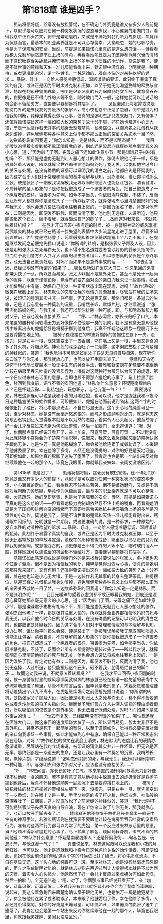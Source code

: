 # 　　第1818章 谁是凶手？
　　甄诺将信将疑，丝毫没有放松警惕，在不确定门外究竟是谁又有多少人的前提下，以似乎是可以应对任何一种突发状况的姿态与步伐，小心翼翼的走向门口，看得我忍不住摇头苦笑，倒不是嫌她磨叽，又或是不满她对我判断力的质疑，毕竟作为保镖而言，最基本的职业素养就是不可以心存侥幸、大意疏忽，她的尽职尽责，也是为了保障我的安全，当然，前提是如果甄诺心里真的是这么想的话——但看看她极力克制却依然忍不住上扬的嘴角，再看看她明显是为了压抑和排解兴奋的情绪而下意识吐露舌尖舔舐并掩饰嘴角上扬的多半是习惯性的小动作，莫说是我了，便是不谙世事的楚缘和天佑一准儿都能看得出来，甄诺眼中闪烁的，分明就是一种期待，或者更准确的说，是一种诉求，一种原始的、发自本性的对某种欲望的诉求……暴戾、好斗，一向给人感觉冷静低调、温顺谦恭的甄诺，此刻终于暴露了真实的自我，或许正是因为平时太过克制和压抑，以至于她无比渴望放肆的释放与宣泄，她现在的那种警惕戒备，哪里是尽职尽责的只为保障我的安全啊，故意慢吞吞的，倒更像是巴不得门外的人等不急，随时破门而入一般，这样她就可以连说话的机会都不留给对方，直接便以暴制暴将其摆平了。
　　见甄诺如此笃定抑或说是期待门外的是来找我讨要说法的张家人，冬小夜也忍不住蹙了蹙眉，倒不是因为相信我的判断，纯粹是觉得没做亏心事，便真的是张明杰那只鬼来敲门，又有何惧？还值得甄诺摆出这样一幅如临大敌的架势？故十分不屑，好在她也知道小心无大错，于是一边装作若无其事的起身去整理茶具，拉椅摆位，以迎宾客之礼借机从我身边溜掉，避免我俩那种各种意义上似乎都不那么正当的亲密关系忒地一目了然，一边欲盖弥彰的问我道：“你怎么知道一定是林队，而不是张明杰呢？”
　　我目光暧昧的望着心虚到都不敢正眼看我的她，到底还是没忍心戳穿她那点毫无意义的小心思，道：“因为敲门了啊。丧母之痛下还如此注意小节，那是谦谦君子彬彬有礼吗？不，那只能是虚伪无耻到让人恶心想吐的做作，张明杰跟他老子一样，都是极其注重人设的，所以就算全世界都相信他妈妈的死与我无关，以我和他今时今日的关系与处境，在没有确凿的证据可以证明我的清白之前，他都应该是怀疑我的，因为这才合乎人们对于常理和情理的基本理解与认知，没办法啊，谁让你平时那么会装，硬是装出了一副被我误解被我无理取闹咄咄逼人也能忍让包容、清者自清、不屑辩解的圣人形象的？是你把我塑造成了一个迫害者的角色，把自己塑造成了一个纵容者的模样，百善孝为先啊，如今孝字当头，你依旧冷静克制，不装了，反而会让所有人都觉得你是装过头了——所以我才说，就算张明杰心里清楚他妈妈的死与我无关，他也会想方设法将脏水往我身上泼的，一是因为泼脏了我，肯定对他有益；二则是因为，即便泼不脏我，反而洗清了我，他也别无选择，人设所迫，他只能搬起这个石头，砸不着我，就得砸烂自己的脚丫子……故而这对我来说，不就意味着转机吗？”
　　在我才开口回答小夜问题的时候，被一身警服衬显的威风凛凛英武飒爽的林志就已经在甄诺一脸失望的表情中大步流星地走进了屋里，尽管不知前言后语，但毕竟是老刑警了，凭着感觉和推理便将话题猜出个八九不离十，在虎姐继续发问之前便抢先插口说道：“你所谓的转机，是指张家父子顾及人设，因此便是明知张太太之死与你无关，也不得不指名道姓或者含沙射影的将矛头指向你，继而给予我们警方介入并深入调查的理由或者借口，所以哪怕真的仅仅是个意外事故，也无法自己低调处理，对吗？而如果不是意外事故的话……”
　　“你去而复返，已经证明没有所谓的‘如果’了……哪怕现场就在医院大门口，你这来回的速度都嫌太快了一点，所以显而易见，张太太非但不是意外死亡，甚至不是死于一起简单的案件，以至于谨慎如你，觉得有必要先面对面的亲口向我求证一些事情，如此才能做到心中有底，确保自己能以一种正常状态出现在现场，对吗？”故作轻松的微笑在我脸上消失，林志默认的态度让我的表情亦愈渐凝重，尽管站在我的立场来说，被印证的猜测其实并非一件坏事，但无论是否无辜，那终归都是一条逝去的生命，还是让我心里有一种莫名的沉重，我喟然长叹，默悼片刻，才继续说道：“张明杰他妈妈的死，与我无关，我还可以帮你排除一种可能，即，与张明杰和张力那对父子，应该也没有直接关系……”
　　“呼……”林志闻言，亦长长的吁了口气，本来笔直的腰杆瞬间软塌无力到好像撑不住他那一身的肌肉，若不是有意无意从他视线中躲离出去的虎姐恰好是将椅子挪到他身后，我真不怀疑他这顺势一屁股沉下去是要蹲撂在地上的。
　　被椅子稳稳接住的林志将摘掉的警帽往左腋下一夹，没掏兜，只是右手一甩，就凭空变出了一支香烟，叼在嘴上又是一甩，手里又神奇的多了打火机，将烟点燃，神仙般的深深吞吐了一口烟雾，这才彻底放松了之前紧绷的神经似的，笑道：“我也觉得不可能是张家父子丧尽天良的自导自演，现在听你亲口说了与你无关，那我就放心了，也可以放开手脚去查了。”
　　楚缘和天佑还惊愕于林代局长变魔术一般无中生有的神奇手法，若雅和甄诺则在犹豫要不要跟他计较在病房里吞云吐雾的没素质行为，唯有对这两种行为都习以为常了的虎姐，第一个反应过来林志话里的意思，当即也顾不得那点尴尬的心事了，马上拉黑了脸色，绕回到我身前，语气不善的质问他道：“林队你什么意思？怀疑楚南雇凶杀人？还是怀疑我徇……徇私包庇、玩忽职守，与他沆瀣一气？！”
　　真要说起来，林志这厮既可以说是我和小夜的月老红娘，也可以说，他才是造就我和小夜今日这种尴尬关系的始作俑者，可即便如此，虎姐在他面前说到‘徇私’这两个字的时候依旧打了磕巴，将心中那点忐忑、不自在尽显无遗，这丫头心地的纯善可见一斑，至少对林志，她是没有丝毫迁怒怨恨的，而与之形成鲜明对比的，就是林志这狗东西迟钝到让人觉得根本就是不以为然的态度，着实令人心头起火，他竟然愣了好一会儿才反应过来虎姐为何如此羞恼，然后一拍脑门，全无避讳道：“哦，对了，你俩那点事已经说开看开了，亲上加亲，可喜可贺，可喜可贺……不过我没有为此就怀疑小夜你会为了楚南而渎职啊，说起来，我这么着急跑回来跟楚南确认案子跟他无关，也是怕万一真是他犯糊涂了，你会被他给连累了或者耽误了，本来跟了他就委屈了你，幸在他除了多情，人品还是没得挑的，对你的好更是天地可鉴，可即便如此，如果他真的膨胀了迷失了堕落了，我肯定也会是第一个站出来反对你继续跟他在一起的那个人，毕竟在我眼里，你就跟我亲妹妹、亲闺女没啥区别。”

　　第1818章 谁是凶手？
　　甄诺将信将疑，丝毫没有放松警惕，在不确定门外究竟是谁又有多少人的前提下，以似乎是可以应对任何一种突发状况的姿态与步伐，小心翼翼的走向门口，看得我忍不住摇头苦笑，倒不是嫌她磨叽，又或是不满她对我判断力的质疑，毕竟作为保镖而言，最基本的职业素养就是不可以心存侥幸、大意疏忽，她的尽职尽责，也是为了保障我的安全，当然，前提是如果甄诺心里真的是这么想的话——但看看她极力克制却依然忍不住上扬的嘴角，再看看她明显是为了压抑和排解兴奋的情绪而下意识吐露舌尖舔舐并掩饰嘴角上扬的多半是习惯性的小动作，莫说是我了，便是不谙世事的楚缘和天佑一准儿都能看得出来，甄诺眼中闪烁的，分明就是一种期待，或者更准确的说，是一种诉求，一种原始的、发自本性的对某种欲望的诉求……暴戾、好斗，一向给人感觉冷静低调、温顺谦恭的甄诺，此刻终于暴露了真实的自我，或许正是因为平时太过克制和压抑，以至于她无比渴望放肆的释放与宣泄，她现在的那种警惕戒备，哪里是尽职尽责的只为保障我的安全啊，故意慢吞吞的，倒更像是巴不得门外的人等不急，随时破门而入一般，这样她就可以连说话的机会都不留给对方，直接便以暴制暴将其摆平了。
　　见甄诺如此笃定抑或说是期待门外的是来找我讨要说法的张家人，冬小夜也忍不住蹙了蹙眉，倒不是因为相信我的判断，纯粹是觉得没做亏心事，便真的是张明杰那只鬼来敲门，又有何惧？还值得甄诺摆出这样一幅如临大敌的架势？故十分不屑，好在她也知道小心无大错，于是一边装作若无其事的起身去整理茶具，拉椅摆位，以迎宾客之礼借机从我身边溜掉，避免我俩那种各种意义上似乎都不那么正当的亲密关系忒地一目了然，一边欲盖弥彰的问我道：“你怎么知道一定是林队，而不是张明杰呢？”
　　我目光暧昧的望着心虚到都不敢正眼看我的她，到底还是没忍心戳穿她那点毫无意义的小心思，道：“因为敲门了啊。丧母之痛下还如此注意小节，那是谦谦君子彬彬有礼吗？不，那只能是虚伪无耻到让人恶心想吐的做作，张明杰跟他老子一样，都是极其注重人设的，所以就算全世界都相信他妈妈的死与我无关，以我和他今时今日的关系与处境，在没有确凿的证据可以证明我的清白之前，他都应该是怀疑我的，因为这才合乎人们对于常理和情理的基本理解与认知，没办法啊，谁让你平时那么会装，硬是装出了一副被我误解被我无理取闹咄咄逼人也能忍让包容、清者自清、不屑辩解的圣人形象的？是你把我塑造成了一个迫害者的角色，把自己塑造成了一个纵容者的模样，百善孝为先啊，如今孝字当头，你依旧冷静克制，不装了，反而会让所有人都觉得你是装过头了——所以我才说，就算张明杰心里清楚他妈妈的死与我无关，他也会想方设法将脏水往我身上泼的，一是因为泼脏了我，肯定对他有益；二则是因为，即便泼不脏我，反而洗清了我，他也别无选择，人设所迫，他只能搬起这个石头，砸不着我，就得砸烂自己的脚丫子……故而这对我来说，不就意味着转机吗？”
　　在我才开口回答小夜问题的时候，被一身警服衬显的威风凛凛英武飒爽的林志就已经在甄诺一脸失望的表情中大步流星地走进了屋里，尽管不知前言后语，但毕竟是老刑警了，凭着感觉和推理便将话题猜出个八九不离十，在虎姐继续发问之前便抢先插口说道：“你所谓的转机，是指张家父子顾及人设，因此便是明知张太太之死与你无关，也不得不指名道姓或者含沙射影的将矛头指向你，继而给予我们警方介入并深入调查的理由或者借口，所以哪怕真的仅仅是个意外事故，也无法自己低调处理，对吗？而如果不是意外事故的话……”
　　“你去而复返，已经证明没有所谓的‘如果’了……哪怕现场就在医院大门口，你这来回的速度都嫌太快了一点，所以显而易见，张太太非但不是意外死亡，甚至不是死于一起简单的案件，以至于谨慎如你，觉得有必要先面对面的亲口向我求证一些事情，如此才能做到心中有底，确保自己能以一种正常状态出现在现场，对吗？”故作轻松的微笑在我脸上消失，林志默认的态度让我的表情亦愈渐凝重，尽管站在我的立场来说，被印证的猜测其实并非一件坏事，但无论是否无辜，那终归都是一条逝去的生命，还是让我心里有一种莫名的沉重，我喟然长叹，默悼片刻，才继续说道：“张明杰他妈妈的死，与我无关，我还可以帮你排除一种可能，即，与张明杰和张力那对父子，应该也没有直接关系……”
　　“呼……”林志闻言，亦长长的吁了口气，本来笔直的腰杆瞬间软塌无力到好像撑不住他那一身的肌肉，若不是有意无意从他视线中躲离出去的虎姐恰好是将椅子挪到他身后，我真不怀疑他这顺势一屁股沉下去是要蹲撂在地上的。
　　被椅子稳稳接住的林志将摘掉的警帽往左腋下一夹，没掏兜，只是右手一甩，就凭空变出了一支香烟，叼在嘴上又是一甩，手里又神奇的多了打火机，将烟点燃，神仙般的深深吞吐了一口烟雾，这才彻底放松了之前紧绷的神经似的，笑道：“我也觉得不可能是张家父子丧尽天良的自导自演，现在听你亲口说了与你无关，那我就放心了，也可以放开手脚去查了。”
　　楚缘和天佑还惊愕于林代局长变魔术一般无中生有的神奇手法，若雅和甄诺则在犹豫要不要跟他计较在病房里吞云吐雾的没素质行为，唯有对这两种行为都习以为常了的虎姐，第一个反应过来林志话里的意思，当即也顾不得那点尴尬的心事了，马上拉黑了脸色，绕回到我身前，语气不善的质问他道：“林队你什么意思？怀疑楚南雇凶杀人？还是怀疑我徇……徇私包庇、玩忽职守，与他沆瀣一气？！”
　　真要说起来，林志这厮既可以说是我和小夜的月老红娘，也可以说，他才是造就我和小夜今日这种尴尬关系的始作俑者，可即便如此，虎姐在他面前说到‘徇私’这两个字的时候依旧打了磕巴，将心中那点忐忑、不自在尽显无遗，这丫头心地的纯善可见一斑，至少对林志，她是没有丝毫迁怒怨恨的，而与之形成鲜明对比的，就是林志这狗东西迟钝到让人觉得根本就是不以为然的态度，着实令人心头起火，他竟然愣了好一会儿才反应过来虎姐为何如此羞恼，然后一拍脑门，全无避讳道：“哦，对了，你俩那点事已经说开看开了，亲上加亲，可喜可贺，可喜可贺……不过我没有为此就怀疑小夜你会为了楚南而渎职啊，说起来，我这么着急跑回来跟楚南确认案子跟他无关，也是怕万一真是他犯糊涂了，你会被他给连累了或者耽误了，本来跟了他就委屈了你，幸在他除了多情，人品还是没得挑的，对你的好更是天地可鉴，可即便如此，如果他真的膨胀了迷失了堕落了，我肯定也会是第一个站出来反对你继续跟他在一起的那个人，毕竟在我眼里，你就跟我亲妹妹、亲闺女没啥区别。”
